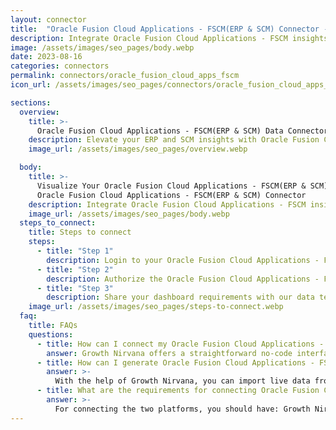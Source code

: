 ```yaml
---
layout: connector
title:  "Oracle Fusion Cloud Applications - FSCM(ERP & SCM) Connector - Growth Nirvana"
description: Integrate Oracle Fusion Cloud Applications - FSCM insights into Looker Studio for comprehensive ERP and SCM analytics that guide your operational strategies.
image: /assets/images/seo_pages/body.webp
date: 2023-08-16
categories: connectors
permalink: connectors/oracle_fusion_cloud_apps_fscm
icon_url: /assets/images/seo_pages/connectors/oracle_fusion_cloud_apps_fscm

sections:
  overview:
    title: >-
      Oracle Fusion Cloud Applications - FSCM(ERP & SCM) Data Connector
    description: Elevate your ERP and SCM insights with Oracle Fusion Cloud Applications - FSCM integration. Seamlessly merge enterprise resource planning and supply chain data from Oracle Fusion Cloud Applications - FSCM with Looker Studio's analytical capabilities, unlocking insights that drive operational strategies, resource allocation, and operational excellence.
    image_url: /assets/images/seo_pages/overview.webp

  body:
    title: >-
      Visualize Your Oracle Fusion Cloud Applications - FSCM(ERP & SCM) channel data with Growth Nirvana's
      Oracle Fusion Cloud Applications - FSCM(ERP & SCM) Connector
    description: Integrate Oracle Fusion Cloud Applications - FSCM insights into Looker Studio for comprehensive ERP and SCM analytics that guide your operational strategies.
    image_url: /assets/images/seo_pages/body.webp
  steps_to_connect:
    title: Steps to connect
    steps:
      - title: "Step 1"
        description: Login to your Oracle Fusion Cloud Applications - FSCM(ERP & SCM) account
      - title: "Step 2"
        description: Authorize the Oracle Fusion Cloud Applications - FSCM(ERP & SCM) connection to send data to Growth Nirvana
      - title: "Step 3"
        description: Share your dashboard requirements with our data team. We will build the report for you.
    image_url: /assets/images/seo_pages/steps-to-connect.webp
  faq:
    title: FAQs
    questions:
      - title: How can I connect my Oracle Fusion Cloud Applications - FSCM(ERP & SCM) data to Google Data Studio/Looker Studio?
        answer: Growth Nirvana offers a straightforward no-code interface to connect to Oracle Fusion Cloud Applications - FSCM(ERP & SCM) data sources.
      - title: How can I generate Oracle Fusion Cloud Applications - FSCM(ERP & SCM) data reports in Looker Studio?
        answer: >-
          With the help of Growth Nirvana, you can import live data from Oracle Fusion Cloud Applications - FSCM(ERP & SCM) into Looker Studio. These data can be viewed in charts, tables, and dashboards to generate branded reports that can be shared instantly.
      - title: What are the requirements for connecting Oracle Fusion Cloud Applications - FSCM(ERP & SCM) and Looker Studio?
        answer: >-
          For connecting the two platforms, you should have: Growth Nirvana Account and Oracle Fusion Cloud Applications - FSCM(ERP & SCM) Ads Account
---
```

